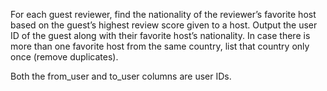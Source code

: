 For each guest reviewer, find the nationality of the reviewer’s favorite host based on the guest’s highest review score given to a host. Output the user ID of the guest along with their favorite host’s nationality. In case there is more than one favorite host from the same country, list that country only once (remove duplicates).

Both the from_user and to_user columns are user IDs.